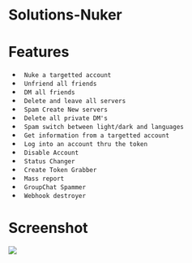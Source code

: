 # Solutions-Nuker
# Features
* ` Nuke a targetted account`
* ` Unfriend all friends`
* ` DM all friends`
* ` Delete and leave all servers`
* ` Spam Create New servers`
* ` Delete all private DM's`
* ` Spam switch between light/dark and languages`
* ` Get information from a targetted account`
* ` Log into an account thru the token`
* ` Disable Account`
* ` Status Changer`
* ` Create Token Grabber`
* ` Mass report`
* ` GroupChat Spammer`
* ` Webhook destroyer`
# Screenshot
<p align="left"><img src="https://i.imgur.com/0FKseLq.png"</p>
